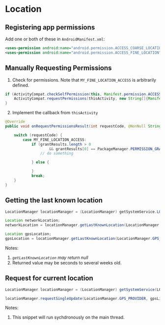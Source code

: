 
# Location

## Registering app permissions

Add one or both of these in `AndroidManifest.xml`:

```xml
<uses-permission android:name="android.permission.ACCESS_COARSE_LOCATION"/>
<uses-permission android:name="android.permission.ACCESS_FINE_LOCATION"/>
```

## Manually Requesting Permissions

1. Check for permissions. Note that `MY_FINE_LOCATION_ACCESS` is arbitrarily defined.
```java
if (ActivityCompat.checkSelfPermission(this, Manifest.permission.ACCESS_FINE_LOCATION) != PackageManager.PERMISSION_GRANTED && ActivityCompat.checkSelfPermission(this, ACCESS_COARSE_LOCATION) != PackageManager.PERMISSION_GRANTED) {
    ActivityCompat.requestPermissions(thisActivity, new String[]{Manifest.permission.ACCESS_FINE_LOCATION}, MY_FINE_LOCATION_ACCESS);
}
```

2. Implement the callback from `thisActivity`

```java
@Override
public void onRequestPermissionsResult(int requestCode, @NonNull String[] permissions, @NonNull int[] grantResults) {

    switch (requestCode) {
        case MY_FINE_LOCATION_ACCESS:
            if (grantResults.length > 0
                    && grantResults[0] == PackageManager.PERMISSION_GRANTED) {
                // do something

            } else {

            }
            break;
    }
}
```

## Getting the last known location

```java
LocationManager locationManager = (LocationManager) getSystemService.LOCATION_SERVICE);

Location networkLocation;
networkLocation = locationManager.getLastKnownLocation(LocationManager.NETWORK_PROVIDER);

Location gpsLocation;
gpsLocation = locationManager.getLastKnownLocation(LocationManager.GPS_PROVIDER);
```

Notes:

1. *`getLastKnownLocation` may return null*
2. Returned value may be seconds to several weeks old.

## Request for current location

```java
LocationManager locationManager = (LocationManager) getSystemService(LOCATION_SERVICE);

locationManager.requestSingleUpdate(LocationManager.GPS_PROVIDER, gpsListener, null);
```

Notes:

1. This snippet will run sychdronously on the main thread.